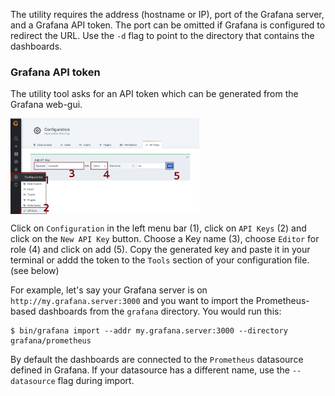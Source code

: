  The utility requires the address (hostname or IP), port of the Grafana server, and a Grafana API token. The port can be omitted if Grafana is configured to redirect the URL. Use the `-d` flag to point to the directory that contains the dashboards.

### Grafana API token

The utility tool asks for an API token which can be generated from the Grafana web-gui.

<img src="grafana_api.png" width="60%" align="center">

Click on `Configuration` in the left menu bar (1), click on `API Keys` (2) and click on the `New API Key` button. Choose a Key name (3), choose `Editor` for role (4) and click on add (5). Copy the generated key and paste it in your terminal or addd the token to the `Tools` section of your configuration file. (see below)

For example, let's say your Grafana server is on `http://my.grafana.server:3000` and you want to import the Prometheus-based dashboards from the `grafana` directory. You would run this:

```
$ bin/grafana import --addr my.grafana.server:3000 --directory grafana/prometheus
```

By default the dashboards are connected to the `Prometheus` datasource defined in Grafana. If your datasource has a different name, use the `--datasource` flag during import.